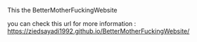 This the BetterMotherFuckingWebsite

you can check this url for more information : https://ziedsayadi1992.github.io/BetterMotherFuckingWebsite/